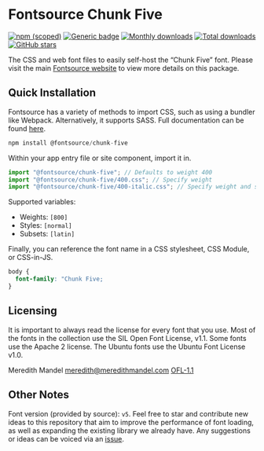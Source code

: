 # Fontsource Chunk Five

[![npm (scoped)](https://img.shields.io/npm/v/@fontsource/chunk-five?color=brightgreen)](https://www.npmjs.com/package/@fontsource/chunk-five) [![Generic badge](https://img.shields.io/badge/fontsource-passing-brightgreen)](https://github.com/fontsource/fontsource) [![Monthly downloads](https://badgen.net/npm/dm/@fontsource/chunk-five)](https://github.com/fontsource/fontsource) [![Total downloads](https://badgen.net/npm/dt/@fontsource/chunk-five)](https://github.com/fontsource/fontsource) [![GitHub stars](https://img.shields.io/github/stars/fontsource/fontsource.svg?style=social&label=Star)](https://github.com/fontsource/fontsource/stargazers)

The CSS and web font files to easily self-host the “Chunk Five” font. Please visit the main [Fontsource website](https://fontsource.org/fonts/chunk-five) to view more details on this package.

## Quick Installation

Fontsource has a variety of methods to import CSS, such as using a bundler like Webpack. Alternatively, it supports SASS. Full documentation can be found [here](https://fontsource.org/docs/introduction).

```javascript
npm install @fontsource/chunk-five
```

Within your app entry file or site component, import it in.

```javascript
import "@fontsource/chunk-five"; // Defaults to weight 400
import "@fontsource/chunk-five/400.css"; // Specify weight
import "@fontsource/chunk-five/400-italic.css"; // Specify weight and style

```

Supported variables:
- Weights: `[800]`
- Styles: `[normal]`
- Subsets: `[latin]`

Finally, you can reference the font name in a CSS stylesheet, CSS Module, or CSS-in-JS.

```css
body {
  font-family: "Chunk Five;
}
```

## Licensing
It is important to always read the license for every font that you use.
Most of the fonts in the collection use the SIL Open Font License, v1.1. Some fonts use the Apache 2 license. The Ubuntu fonts use the Ubuntu Font License v1.0.

Meredith Mandel <meredith@meredithmandel.com>
[OFL-1.1](https://github.com/theleagueof/chunk/blob/master/Open%20Font%20License.markdown)

## Other Notes
Font version (provided by source): `v5`.
Feel free to star and contribute new ideas to this repository that aim to improve the performance of font loading, as well as expanding the existing library we already have. Any suggestions or ideas can be voiced via an [issue](https://github.com/fontsource/fontsource/issues).